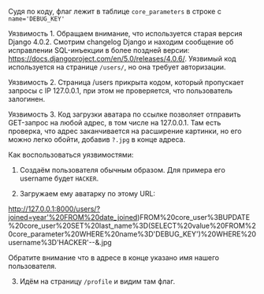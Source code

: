 Судя по коду, флаг лежит в таблице `core_parameters` в строке с `name='DEBUG_KEY'`

Уязвимость 1. Обращаем внимание, что используется старая версия Django 4.0.2. Смотрим changelog Django и находим сообщение об исправлении SQL-инъекции в более поздней версии: https://docs.djangoproject.com/en/5.0/releases/4.0.6/. Уязвимый код используется на странице `/users/`, но она требует авторизации.

Уязвимость 2. Страница /users прикрыта кодом, который пропускает запросы с IP 127.0.0.1, при этом не проверяется, что пользователь залогинен.

Уязвимость 3. Код загрузки аватара по ссылке позволяет отправить GET-запрос на любой адрес, в том числе на 127.0.0.1. Там есть проверка, что адрес заканчивается на расширение картинки, но его можно легко обойти, добавив `?.jpg` в конце адреса.

Как воспользоваться уязвимостями:

1. Создаём пользователя обычным образом. Для примера его username будет `HACKER`.

2. Загружаем ему аватарку по этому URL:

http://127.0.0.1:8000/users/?joined=year'%20FROM%20date_joined)FROM%20core_user%3BUPDATE%20core_user%20SET%20last_name%3D(SELECT%20value%20FROM%20core_parameter%20WHERE%20name%3D'DEBUG_KEY')%20WHERE%20username%3D'HACKER'--&.jpg

Обратите внимание что в адресе в конце указано имя нашего пользователя.

3. Идём на страницу `/profile` и видим там флаг.

